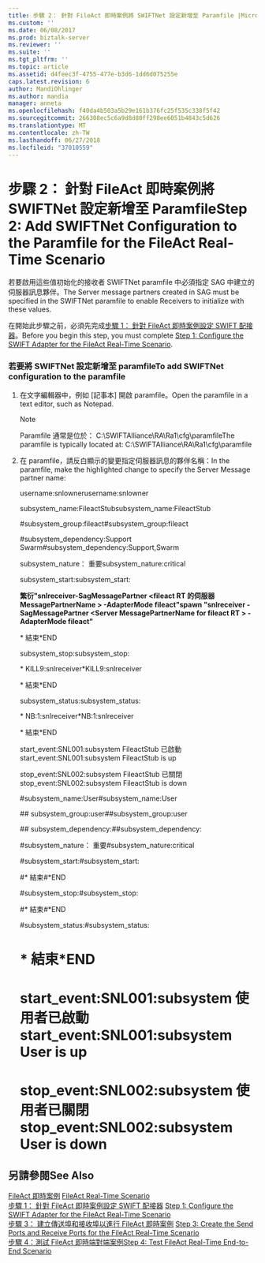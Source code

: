 ```yaml
---
title: 步驟 2： 針對 FileAct 即時案例將 SWIFTNet 設定新增至 Paramfile |Microsoft Docs
ms.custom: ''
ms.date: 06/08/2017
ms.prod: biztalk-server
ms.reviewer: ''
ms.suite: ''
ms.tgt_pltfrm: ''
ms.topic: article
ms.assetid: d4feec3f-4755-477e-b3d6-1dd6d075255e
caps.latest.revision: 6
author: MandiOhlinger
ms.author: mandia
manager: anneta
ms.openlocfilehash: f40da4b503a5b29e161b376fc25f535c338f5f42
ms.sourcegitcommit: 266308ec5c6a9d8d80ff298ee6051b4843c5d626
ms.translationtype: MT
ms.contentlocale: zh-TW
ms.lasthandoff: 06/27/2018
ms.locfileid: "37010559"
---
```

# <a name="step-2-add-swiftnet-configuration-to-the-paramfile-for-the-fileact-real-time-scenario"></a><span data-ttu-id="ee5cc-102">步驟 2： 針對 FileAct 即時案例將 SWIFTNet 設定新增至 Paramfile</span><span class="sxs-lookup"><span data-stu-id="ee5cc-102">Step 2: Add SWIFTNet Configuration to the Paramfile for the FileAct Real-Time Scenario</span></span>
<span data-ttu-id="ee5cc-103">若要啟用這些值初始化的接收者 SWIFTNet paramfile 中必須指定 SAG 中建立的伺服器訊息夥伴。</span><span class="sxs-lookup"><span data-stu-id="ee5cc-103">The Server message partners created in SAG must be specified in the SWIFTNet paramfile to enable Receivers to initialize with these values.</span></span>  
  
 <span data-ttu-id="ee5cc-104">在開始此步驟之前，必須先完成[步驟 1： 針對 FileAct 即時案例設定 SWIFT 配接器](../../adapters-and-accelerators/fileact-interact/step-1-configure-the-swift-adapter-for-the-fileact-real-time-scenario.md)。</span><span class="sxs-lookup"><span data-stu-id="ee5cc-104">Before you begin this step, you must complete [Step 1: Configure the SWIFT Adapter for the FileAct Real-Time Scenario](../../adapters-and-accelerators/fileact-interact/step-1-configure-the-swift-adapter-for-the-fileact-real-time-scenario.md).</span></span>  
  
### <a name="to-add-swiftnet-configuration-to-the-paramfile"></a><span data-ttu-id="ee5cc-105">若要將 SWIFTNet 設定新增至 paramfile</span><span class="sxs-lookup"><span data-stu-id="ee5cc-105">To add SWIFTNet configuration to the paramfile</span></span>  
  
1. <span data-ttu-id="ee5cc-106">在文字編輯器中，例如 [記事本] 開啟 paramfile。</span><span class="sxs-lookup"><span data-stu-id="ee5cc-106">Open the paramfile in a text editor, such as Notepad.</span></span>  
  
   > [!NOTE]
   >  <span data-ttu-id="ee5cc-107">Paramfile 通常是位於： C:\SWIFTAlliance\RA\Ra1\cfg\paramfile</span><span class="sxs-lookup"><span data-stu-id="ee5cc-107">The paramfile is typically located at: C:\SWIFTAlliance\RA\Ra1\cfg\paramfile</span></span>  
  
2. <span data-ttu-id="ee5cc-108">在 paramfile，請反白顯示的變更指定伺服器訊息的夥伴名稱：</span><span class="sxs-lookup"><span data-stu-id="ee5cc-108">In the paramfile, make the highlighted change to specify the Server Message partner name:</span></span>  
  
    <span data-ttu-id="ee5cc-109">username:snlowner</span><span class="sxs-lookup"><span data-stu-id="ee5cc-109">username:snlowner</span></span>  
  
    <span data-ttu-id="ee5cc-110">subsystem_name:FileactStub</span><span class="sxs-lookup"><span data-stu-id="ee5cc-110">subsystem_name:FileactStub</span></span>  
  
    <span data-ttu-id="ee5cc-111">\#subsystem_group:fileact</span><span class="sxs-lookup"><span data-stu-id="ee5cc-111">\#subsystem_group:fileact</span></span>  
  
    <span data-ttu-id="ee5cc-112">\#subsystem_dependency:Support Swarm</span><span class="sxs-lookup"><span data-stu-id="ee5cc-112">\#subsystem_dependency:Support,Swarm</span></span>  
  
    <span data-ttu-id="ee5cc-113">subsystem_nature： 重要</span><span class="sxs-lookup"><span data-stu-id="ee5cc-113">subsystem_nature:critical</span></span>  
  
    <span data-ttu-id="ee5cc-114">subsystem_start:</span><span class="sxs-lookup"><span data-stu-id="ee5cc-114">subsystem_start:</span></span>  
  
    <span data-ttu-id="ee5cc-115">**繁衍"snlreceiver-SagMessagePartner \<fileact RT 的伺服器 MessagePartnerName \> -AdapterMode fileact"**</span><span class="sxs-lookup"><span data-stu-id="ee5cc-115">**spawn "snlreceiver -SagMessagePartner \<Server MessagePartnerName for fileact RT \> -AdapterMode fileact"**</span></span>  
  
    <span data-ttu-id="ee5cc-116">\* 結束</span><span class="sxs-lookup"><span data-stu-id="ee5cc-116">\*END</span></span>  
  
    <span data-ttu-id="ee5cc-117">subsystem_stop:</span><span class="sxs-lookup"><span data-stu-id="ee5cc-117">subsystem_stop:</span></span>  
  
    <span data-ttu-id="ee5cc-118">\* KILL9:snlreceiver</span><span class="sxs-lookup"><span data-stu-id="ee5cc-118">\*KILL9:snlreceiver</span></span>  
  
    <span data-ttu-id="ee5cc-119">\* 結束</span><span class="sxs-lookup"><span data-stu-id="ee5cc-119">\*END</span></span>  
  
    <span data-ttu-id="ee5cc-120">subsystem_status:</span><span class="sxs-lookup"><span data-stu-id="ee5cc-120">subsystem_status:</span></span>  
  
    <span data-ttu-id="ee5cc-121">\* NB:1:snlreceiver</span><span class="sxs-lookup"><span data-stu-id="ee5cc-121">\*NB:1:snlreceiver</span></span>  
  
    <span data-ttu-id="ee5cc-122">\* 結束</span><span class="sxs-lookup"><span data-stu-id="ee5cc-122">\*END</span></span>  
  
    <span data-ttu-id="ee5cc-123">start_event:SNL001:subsystem FileactStub 已啟動</span><span class="sxs-lookup"><span data-stu-id="ee5cc-123">start_event:SNL001:subsystem FileactStub is up</span></span>  
  
    <span data-ttu-id="ee5cc-124">stop_event:SNL002:subsystem FileactStub 已關閉</span><span class="sxs-lookup"><span data-stu-id="ee5cc-124">stop_event:SNL002:subsystem FileactStub is down</span></span>  
  
    <span data-ttu-id="ee5cc-125">\#subsystem_name:User</span><span class="sxs-lookup"><span data-stu-id="ee5cc-125">\#subsystem_name:User</span></span>  
  
    <span data-ttu-id="ee5cc-126">\## subsystem_group:user</span><span class="sxs-lookup"><span data-stu-id="ee5cc-126">\##subsystem_group:user</span></span>  
  
    <span data-ttu-id="ee5cc-127">\## subsystem_dependency:</span><span class="sxs-lookup"><span data-stu-id="ee5cc-127">\##subsystem_dependency:</span></span>  
  
    <span data-ttu-id="ee5cc-128">\#subsystem_nature： 重要</span><span class="sxs-lookup"><span data-stu-id="ee5cc-128">\#subsystem_nature:critical</span></span>  
  
    <span data-ttu-id="ee5cc-129">\#subsystem_start:</span><span class="sxs-lookup"><span data-stu-id="ee5cc-129">\#subsystem_start:</span></span>  
  
    <span data-ttu-id="ee5cc-130">\#\* 結束</span><span class="sxs-lookup"><span data-stu-id="ee5cc-130">\#\*END</span></span>  
  
    <span data-ttu-id="ee5cc-131">\#subsystem_stop:</span><span class="sxs-lookup"><span data-stu-id="ee5cc-131">\#subsystem_stop:</span></span>  
  
    <span data-ttu-id="ee5cc-132">\#\* 結束</span><span class="sxs-lookup"><span data-stu-id="ee5cc-132">\#\*END</span></span>  
  
    <span data-ttu-id="ee5cc-133">\#subsystem_status:</span><span class="sxs-lookup"><span data-stu-id="ee5cc-133">\#subsystem_status:</span></span>  
  
    # <a name="end"></a><span data-ttu-id="ee5cc-134">\* 結束</span><span class="sxs-lookup"><span data-stu-id="ee5cc-134">\*END</span></span>  
  
    # <a name="starteventsnl001subsystem-user-is-up"></a><span data-ttu-id="ee5cc-135">start_event:SNL001:subsystem 使用者已啟動</span><span class="sxs-lookup"><span data-stu-id="ee5cc-135">start_event:SNL001:subsystem User is up</span></span>  
  
    # <a name="stopeventsnl002subsystem-user-is-down"></a><span data-ttu-id="ee5cc-136">stop_event:SNL002:subsystem 使用者已關閉</span><span class="sxs-lookup"><span data-stu-id="ee5cc-136">stop_event:SNL002:subsystem User is down</span></span>  
  
## <a name="see-also"></a><span data-ttu-id="ee5cc-137">另請參閱</span><span class="sxs-lookup"><span data-stu-id="ee5cc-137">See Also</span></span>  
 <span data-ttu-id="ee5cc-138">[FileAct 即時案例](../../adapters-and-accelerators/fileact-interact/fileact-real-time-scenario.md) </span><span class="sxs-lookup"><span data-stu-id="ee5cc-138">[FileAct Real-Time Scenario](../../adapters-and-accelerators/fileact-interact/fileact-real-time-scenario.md) </span></span>  
 <span data-ttu-id="ee5cc-139">[步驟 1： 針對 FileAct 即時案例設定 SWIFT 配接器](../../adapters-and-accelerators/fileact-interact/step-1-configure-the-swift-adapter-for-the-fileact-real-time-scenario.md) </span><span class="sxs-lookup"><span data-stu-id="ee5cc-139">[Step 1: Configure the SWIFT Adapter for the FileAct Real-Time Scenario](../../adapters-and-accelerators/fileact-interact/step-1-configure-the-swift-adapter-for-the-fileact-real-time-scenario.md) </span></span>  
 <span data-ttu-id="ee5cc-140">[步驟 3： 建立傳送埠和接收埠以進行 FileAct 即時案例](../../adapters-and-accelerators/fileact-interact/step-3-create-the-send-ports-and-receive-ports-for-fileact-real-time-scenario.md) </span><span class="sxs-lookup"><span data-stu-id="ee5cc-140">[Step 3: Create the Send Ports and Receive Ports for the FileAct Real-Time Scenario](../../adapters-and-accelerators/fileact-interact/step-3-create-the-send-ports-and-receive-ports-for-fileact-real-time-scenario.md) </span></span>  
 [<span data-ttu-id="ee5cc-141">步驟 4：測試 FileAct 即時端對端案例</span><span class="sxs-lookup"><span data-stu-id="ee5cc-141">Step 4: Test FileAct Real-Time End-to-End Scenario</span></span>](../../adapters-and-accelerators/fileact-interact/step-4-test-fileact-real-time-end-to-end-scenario.md)